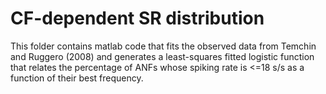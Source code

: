 CF-dependent SR distribution
===

This folder contains matlab code that fits the observed data from Temchin and Ruggero (2008) and generates 
a least-squares fitted logistic function that relates the percentage of ANFs whose spiking rate is <=18 s/s as a
function of their best frequency.